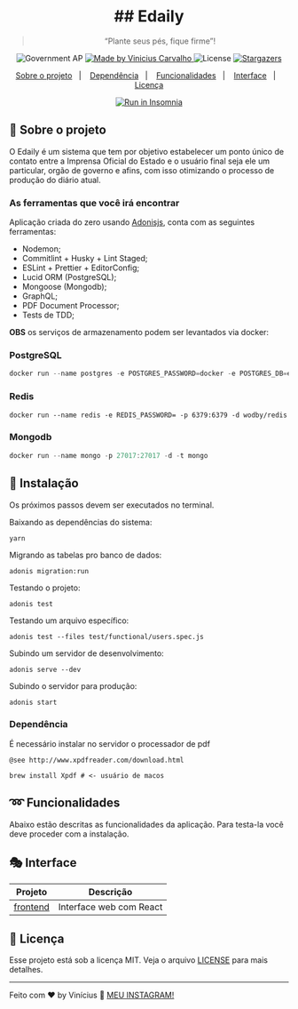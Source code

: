 <h1 align="center">
  ## Edaily
</h1>

<blockquote align="center">“Plante seus pés, fique firme”!</blockquote>

<p align="center">
  <img alt="Government AP" src="https://img.shields.io/badge/government-AP-%2304D361">

  <a href="https://github.com/carvalhoviniciusluiz">
    <img alt="Made by Vinicius Carvalho" src="https://img.shields.io/badge/made%20by-Vinicius%20Carvalho-%2304D361">
  </a>

  <img alt="License" src="https://img.shields.io/badge/license-MIT-%2304D361">

  <a href="https://github.com/carvalhoviniciusluiz/edaily-backend/stargazers">
    <img alt="Stargazers" src="https://img.shields.io/github/stars/carvalhoviniciusluiz/edaily-backend?style=social">
  </a>
</p>

<p align="center">
  <a href="#rocket-sobre-o-projeto">Sobre o projeto</a>&nbsp;&nbsp;&nbsp;|&nbsp;&nbsp;&nbsp;
  <a href="#8ball-dependência">Dependência</a>&nbsp;&nbsp;&nbsp;|&nbsp;&nbsp;&nbsp;
  <a href="#loop-funcionalidades">Funcionalidades</a>&nbsp;&nbsp;&nbsp;|&nbsp;&nbsp;&nbsp;
  <a href="#performing_arts-interface">Interface</a>&nbsp;&nbsp;&nbsp;|&nbsp;&nbsp;&nbsp;
  <a href="#memo-licença">Licença</a>
</p>

<p align="center">
  <a href="https://insomnia.rest/run/?label=Edalily%20API&uri=https%3A%2F%2Fgithub.com%2Fcarvalhoviniciusluiz%2Fedaily-backend%2Fblob%2Fmaster%2F.github%2Fexport.json" target="_blank"><img src="https://insomnia.rest/images/run.svg" alt="Run in Insomnia"></a>
</p>

## :rocket: Sobre o projeto

O Edaily é um sistema que tem por objetivo estabelecer um ponto único de contato entre a Imprensa Oficial do Estado e o usuário final seja ele um particular, orgão de governo e afins, com isso otimizando o processo de produção do diário atual.

### **As ferramentas que você irá encontrar**

Aplicação criada do zero usando [Adonisjs](https://adonisjs.com/), conta com as seguintes ferramentas:

- Nodemon;
- Commitlint + Husky + Lint Staged;
- ESLint + Prettier + EditorConfig;
- Lucid ORM (PostgreSQL);
- Mongoose (Mongodb);
- GraphQL;
- PDF Document Processor;
- Tests de TDD;

__OBS__ os serviços de armazenamento podem ser levantados via docker:

### PostgreSQL

```js
docker run --name postgres -e POSTGRES_PASSWORD=docker -e POSTGRES_DB=edaily-develop -p 5432:5432 -d postgres
```

### Redis

```
docker run --name redis -e REDIS_PASSWORD= -p 6379:6379 -d wodby/redis
```

### Mongodb

```js
docker run --name mongo -p 27017:27017 -d -t mongo
```

## :8ball: Instalação

Os próximos passos devem ser executados no terminal.

Baixando as dependências do sistema:

    yarn

Migrando as tabelas pro banco de dados:

    adonis migration:run

Testando o projeto:

    adonis test

Testando um arquivo específico:

    adonis test --files test/functional/users.spec.js

Subindo um servidor de desenvolvimento:

    adonis serve --dev

Subindo o servidor para produção:

    adonis start

### **Dependência**

É necessário instalar no servidor o processador de pdf

```hash
@see http://www.xpdfreader.com/download.html

brew install Xpdf # <- usuário de macos
```

## :loop: Funcionalidades

Abaixo estão descritas as funcionalidades da aplicação. Para testa-la você deve proceder com a instalação.

## :performing_arts: Interface

| Projeto | Descrição |
|---------|--------------|
| [frontend] | Interface web com React |

[frontend]: https://github.com/carvalhoviniciusluiz/edaily-frontend

## :memo: Licença

Esse projeto está sob a licença MIT. Veja o arquivo [LICENSE](LICENSE.md) para mais detalhes.

---

Feito com ♥ by Vinícius :wave: [MEU INSTAGRAM!](https://www.instagram.com/carvalho_viniciusluiz/)
